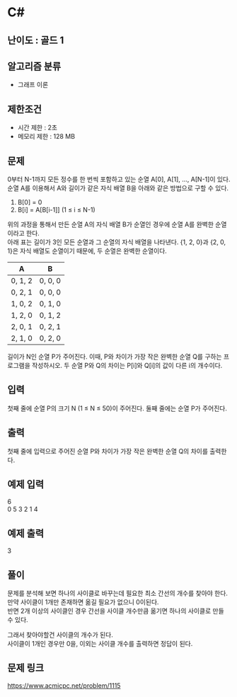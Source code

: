 # C#

## 난이도 : 골드 1

## 알고리즘 분류
  - 그래프 이론

## 제한조건
  - 시간 제한 : 2초
  - 메모리 제한 : 128 MB

## 문제
0부터 N-1까지 모든 정수를 한 번씩 포함하고 있는 순열 A[0], A[1], ..., A[N-1]이 있다. 순열 A를 이용해서 A와 길이가 같은 자식 배열 B을 아래와 같은 방법으로 구할 수 있다.<br/>

  1. B[0] = 0
  2. B[i] = A[B[i-1]] (1 ≤ i ≤ N-1)

위의 과정을 통해서 만든 순열 A의 자식 배열 B가 순열인 경우에 순열 A를 완벽한 순열이라고 한다.<br/>
아래 표는 길이가 3인 모든 순열과 그 순열의 자식 배열을 나타낸다. {1, 2, 0}과 {2, 0, 1}은 자식 배열도 순열이기 때문에, 두 순열은 완벽한 순열이다.<br/>

|A|B|
|:---:|:---:|
|0, 1, 2|0, 0, 0|
|0, 2, 1|0, 0, 0|
|1, 0, 2|0, 1, 0|
|1, 2, 0|0, 1, 2|
|2, 0, 1|0, 2, 1|
|2, 1, 0|0, 2, 0|

길이가 N인 순열 P가 주어진다. 이때, P와 차이가 가장 작은 완벽한 순열 Q를 구하는 프로그램을 작성하시오. 두 순열 P와 Q의 차이는 P[i]와 Q[i]의 값이 다른 i의 개수이다.<br/>


## 입력
첫째 줄에 순열 P의 크기 N (1 ≤ N ≤ 50)이 주어진다. 둘째 줄에는 순열 P가 주어진다.<br/>

## 출력
첫째 줄에 입력으로 주어진 순열 P와 차이가 가장 작은 완벽한 순열 Q의 차이를 출력한다.<br/>


## 예제 입력
6<br/>
0 5 3 2 1 4<br/>

## 예제 출력
3<br/>

## 풀이
문제를 분석해 보면 하나의 사이클로 바꾸는데 필요한 최소 간선의 개수를 찾아야 한다.<br/>
만약 사이클이 1개만 존재하면 옮길 필요가 없으니 0이된다.<br/>
반면 2개 이상의 사이클인 경우 간선을 사이클 개수만큼 옮기면 하나의 사이클로 만들 수 있다.<br/>


그래서 찾아야할건 사이클의 개수가 된다.<br/>
사이클이 1개인 경우만 0을, 이외는 사이클 개수를 출력하면 정답이 된다.<br/>


## 문제 링크
https://www.acmicpc.net/problem/1115